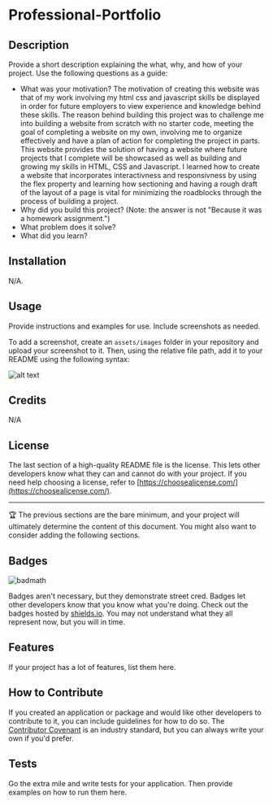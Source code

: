# Professional-Portfolio
## Description
 

Provide a short description explaining the what, why, and how of your project. Use the following questions as a guide:

- What was your motivation?
The motivation of creating this website was that of my work involving my html css and javascript skills be displayed in order for future employers to view experience and knowledge behind these skills. The reason behind building this project was to challenge me into building a website from scratch with no starter code, meeting the goal of completing a website on my own, involving me to organize effectively and have a plan of action for completing the project in parts. This website provides the solution of having a website where future projects that I complete will be showcased as well as building and growing my skills in HTML, CSS and Javascript. I learned how to create a website that incorporates interactivness and responsivness by using the flex property and learning how sectioning and having a rough draft of the layout of a page is vital for minimizing the roadblocks through the process of building a project.
- Why did you build this project? (Note: the answer is not "Because it was a homework assignment.")
- What problem does it solve?
- What did you learn?


## Installation

N/A.

## Usage

Provide instructions and examples for use. Include screenshots as needed.

To add a screenshot, create an `assets/images` folder in your repository and upload your screenshot to it. Then, using the relative file path, add it to your README using the following syntax:

![alt text](assets/images/screenshot.png)

## Credits
N/A
## License

The last section of a high-quality README file is the license. This lets other developers know what they can and cannot do with your project. If you need help choosing a license, refer to [https://choosealicense.com/](https://choosealicense.com/).

---

🏆 The previous sections are the bare minimum, and your project will ultimately determine the content of this document. You might also want to consider adding the following sections.

## Badges

![badmath](https://img.shields.io/github/languages/top/nielsenjared/badmath)

Badges aren't necessary, but they demonstrate street cred. Badges let other developers know that you know what you're doing. Check out the badges hosted by [shields.io](https://shields.io/). You may not understand what they all represent now, but you will in time.

## Features

If your project has a lot of features, list them here.

## How to Contribute

If you created an application or package and would like other developers to contribute to it, you can include guidelines for how to do so. The [Contributor Covenant](https://www.contributor-covenant.org/) is an industry standard, but you can always write your own if you'd prefer.

## Tests

Go the extra mile and write tests for your application. Then provide examples on how to run them here.
